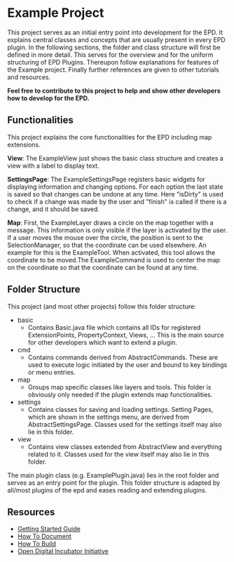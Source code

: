 # Example Project

This project serves as an initial entry point into development for the EPD. It explains central 
classes and concepts that are usually present in every EPD plugin. In the following sections, 
the folder and class structure will first be defined in more detail. This serves for the overview
and for the uniform structuring of EPD Plugins. Thereupon follow explanations for features of the
Example project. Finally further references are given to other tutorials and resources.

**Feel free to contribute to this project to help and show other developers how to develop for
the EPD.**

## Functionalities

This project explains the core functionalities for the EPD including map extensions.

**View**: The ExampleView just shows the basic class structure and creates a view with a label to display
text.

**SettingsPage**: The ExampleSettingsPage registers basic widgets for displaying information and changing
options. For each option the last state is saved so that changes can be undone at any time. Here "isDirty"
is used to check if a change was made by the user and "finish" is called if there is a change, and it should
be saved.

**Map**: First, the ExampleLayer draws a circle on the map together with a message. This information is only
visible if the layer is activated by the user. If a user moves the mouse over the circle, the position
is sent to the SelectionManager, so that the coordinate can be used elsewhere. An example for this is
the ExampleTool. When activated, this tool allows the coordinate to be moved.The ExampleCommand is used to
center the map on the coordinate so that the coordinate can be found at any time.

## Folder Structure

This project (and most other projects) follow this folder structure:
- basic
    - Contains <ProjectName>Basic.java file which contains all IDs for registered ExtensionPoints,
    PropertyContext, Views, ... This is the main source for other developers which want to extend
    a plugin.
- cmd
  - Contains commands derived from AbstractCommands. These are used to execute logic initiated by 
  the user and bound to key bindings or menu entries. 
- map
  - Groups map specific classes like layers and tools. This folder is obviously only needed if 
  the plugin extends map functionalities. 
- settings
  - Contains classes for saving and loading settings. Setting Pages, which are shown in the settings
  menu, are derived from AbstractSettingsPage. Classes used for the settings itself may also lie in 
  this folder.
- view
  - Contains view classes extended from AbstractView and everything related to it. Classes used 
  for the view itself may also lie in this folder.

The main plugin class (e.g. ExamplePlugin.java) lies in the root folder and serves as an entry point
for the plugin. This folder structure is adapted by all/most plugins of the epd and eases reading and
extending plugins. 

## Resources

- [Getting Started Guide](../../../doc/GettingStarted.md)
- [How To Document](../../../doc/HowToDocument.md)
- [How To Build](../../../README.md)
- [Open Digital Incubator Initiative](https://digitalincubator.maritimeconnectivity.net/)